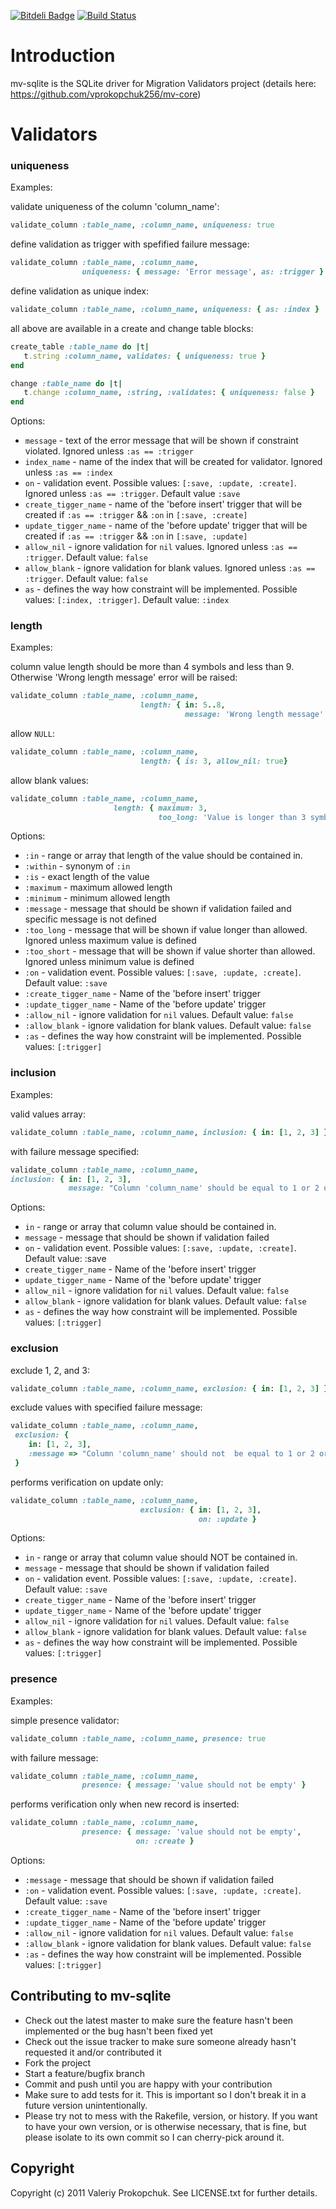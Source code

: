 [![Bitdeli Badge](https://d2weczhvl823v0.cloudfront.net/vprokopchuk256/mv-sqlite/trend.png)](https://bitdeli.com/free "Bitdeli Badge")
[![Build Status](https://travis-ci.org/vprokopchuk256/mv-sqlite.svg)](https://travis-ci.org/vprokopchuk256/mv-sqlite)

# Introduction

mv-sqlite is the SQLite driver for Migration Validators project (details here: https://github.com/vprokopchuk256/mv-core)

# Validators

### uniqueness

  Examples:

  validate uniqueness of the column 'column_name':
  
  ```ruby
  validate_column :table_name, :column_name, uniqueness: true
  ```

  define validation as trigger with spefified failure message: 

  ```ruby
  validate_column :table_name, :column_name, 
                  uniqueness: { message: 'Error message', as: :trigger }
  ```

  define validation as unique index: 

  ```ruby
  validate_column :table_name, :column_name, uniqueness: { as: :index }
  ```

  all above are available in a create and change table blocks: 

  ```ruby
  create_table :table_name do |t|
     t.string :column_name, validates: { uniqueness: true }
  end
  ```

  ```ruby
  change :table_name do |t|
     t.change :column_name, :string, :validates: { uniqueness: false }
  end
  ```

  Options: 

  * `message` - text of the error message that will be shown if constraint violated.  Ignored unless `:as == :trigger`
  * `index_name` - name of the index that will be created for validator. Ignored unless `:as == :index`
  * `on` - validation event. Possible values: `[:save, :update, :create]`. Ignored unless `:as == :trigger`. Default value `:save`
  * `create_tigger_name` - name of the 'before insert' trigger that will be created if `:as == :trigger` && `:on` in `[:save, :create]`
  * `update_tigger_name` - name of the 'before update' trigger that will be created if `:as == :trigger` && `:on` in `[:save, :update]`
  * `allow_nil` - ignore validation for `nil` values. Ignored unless `:as == :trigger`. Default value: `false`
  * `allow_blank` - ignore validation for blank values. Ignored unless `:as == :trigger`. Default value: `false`
  * `as` - defines the way how constraint will be implemented. Possible values: `[:index, :trigger]`. Default value: `:index`

### length

  Examples:

  column value length should be more than 4 symbols and less than 9. Otherwise 'Wrong length message' error will be raised: 

  ```ruby
  validate_column :table_name, :column_name, 
                               length: { in: 5..8, 
                                         message: 'Wrong length message' }
  ```

  allow `NULL`:

  ```ruby
  validate_column :table_name, :column_name, 
                               length: { is: 3, allow_nil: true}
  ```

  allow blank values: 

  ```ruby
  validate_column :table_name, :column_name, 
                         length: { maximum: 3, 
                                   too_long: 'Value is longer than 3 symbols' } 
  ```

  Options:

  * `:in` - range or array that length of the value should be contained in.
  * `:within` - synonym of `:in`
  * `:is` - exact length of the value
  * `:maximum` -  maximum allowed length
  * `:minimum` - minimum allowed length
  * `:message` - message that should be shown if validation failed and specific message is not defined
  * `:too_long` - message that will be shown if value longer than allowed. Ignored unless maximum value is defined
  * `:too_short` - message that will be shown if value shorter than allowed. Ignored unless minimum value is defined
  * `:on` -  validation event. Possible values: `[:save, :update, :create]`. Default value: `:save` 
  * `:create_tigger_name` - Name of the 'before insert' trigger
  * `:update_tigger_name` - Name of the 'before update' trigger
  * `:allow_nil` - ignore validation for `nil` values. Default value: `false`
  * `:allow_blank` - ignore validation for blank values. Default value: `false`
  * `:as` - defines the way how constraint will be implemented. Possible values: `[:trigger]`

### inclusion

  Examples:

  valid values array:

  ```ruby
  validate_column :table_name, :column_name, inclusion: { in: [1, 2, 3] }
  ```

  with failure message specified:

  ```ruby
  validate_column :table_name, :column_name, 
  inclusion: { in: [1, 2, 3], 
               message: "Column 'column_name' should be equal to 1 or 2 or 3" }
  ```

  Options:

  * `in` - range or array that column value should be contained in.
  * `message` - message that should be shown if validation failed
  * `on` -  validation event. Possible values: `[:save, :update, :create]`. Default value: :save
  * `create_tigger_name` - Name of the 'before insert' trigger 
  * `update_tigger_name` - Name of the 'before update' trigger
  * `allow_nil` - ignore validation for `nil` values. Default value: `false`
  * `allow_blank` - ignore validation for blank values. Default value: `false`
  * `as` - defines the way how constraint will be implemented. Possible values: `[:trigger]`

  
### exclusion

  exclude 1, 2, and 3:

  ```ruby
  validate_column :table_name, :column_name, exclusion: { in: [1, 2, 3] }
  ```

  exclude values with specified failure message: 

  ```ruby
  validate_column :table_name, :column_name, 
   exclusion: { 
      in: [1, 2, 3], 
      :message => "Column 'column_name' should not  be equal to 1 or 2 or 3" 
   }
  ```

  performs verification on update only:

  ```ruby
  validate_column :table_name, :column_name, 
                               exclusion: { in: [1, 2, 3], 
                                            on: :update }
  ```

  Options:

  * `in` - range or array that column value should NOT be contained in.
  * `message` - message that should be shown if validation failed
  * `on` -  validation event. Possible values: `[:save, :update, :create]`. Default value: `:save`
  * `create_tigger_name` - Name of the 'before insert' trigger
  * `update_tigger_name` - Name of the 'before update' trigger
  * `allow_nil` - ignore validation for `nil` values. Default value: `false`
  * `allow_blank` - ignore validation for blank values. Default value: `false`
  * `as` - defines the way how constraint will be implemented. Possible values: `[:trigger]`

### presence

  Examples: 

  simple presence validator:

  ```ruby
  validate_column :table_name, :column_name, presence: true
  ```

  with failure message: 

  ```ruby
  validate_column :table_name, :column_name, 
                  presence: { message: 'value should not be empty' }
  ```

  performs verification only when new record is inserted:

  ```ruby
  validate_column :table_name, :column_name, 
                  presence: { message: 'value should not be empty', 
                              on: :create }
  ```

  Options:

  * `:message` - message that should be shown if validation failed
  * `:on` -  validation event. Possible values: `[:save, :update, :create]`. Default value: `:save`
  * `:create_tigger_name` - Name of the 'before insert' trigger
  * `:update_tigger_name` - Name of the 'before update' trigger
  * `:allow_nil` - ignore validation for `nil` values. Default value: `false`
  * `:allow_blank` - ignore validation for blank values. Default value: `false`
  * `:as` - defines the way how constraint will be implemented. Possible values: `[:trigger]`

## Contributing to mv-sqlite
 
* Check out the latest master to make sure the feature hasn't been implemented or the bug hasn't been fixed yet
* Check out the issue tracker to make sure someone already hasn't requested it and/or contributed it
* Fork the project
* Start a feature/bugfix branch
* Commit and push until you are happy with your contribution
* Make sure to add tests for it. This is important so I don't break it in a future version unintentionally.
* Please try not to mess with the Rakefile, version, or history. If you want to have your own version, or is otherwise necessary, that is fine, but please isolate to its own commit so I can cherry-pick around it.

## Copyright

Copyright (c) 2011 Valeriy Prokopchuk. See LICENSE.txt for
further details.


